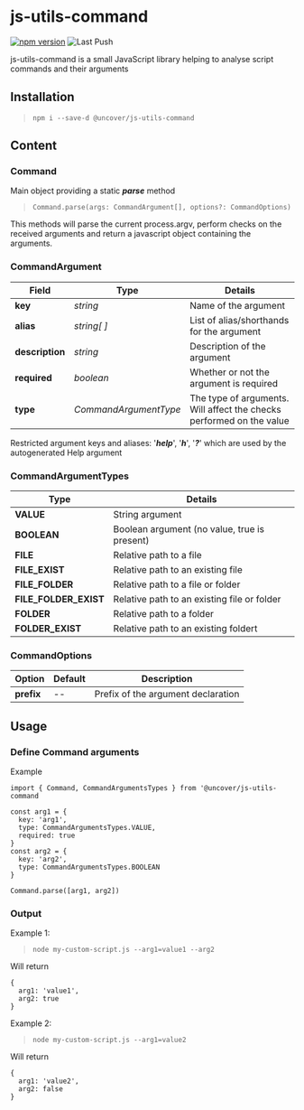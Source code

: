 # js-utils-command

[![npm version](https://badge.fury.io/js/@uncover%2Fjs-utils-command.svg)](https://badge.fury.io/js/@uncover%2Fjs-utils-command)
![Last Push](https://github.com/ash-uncover/js-utils-command/actions/workflows/PUSH-publish.yml/badge.svg)

js-utils-command is a small JavaScript library helping to analyse script commands and their arguments

## Installation

> ``` npm i --save-d @uncover/js-utils-command ```

## Content

### Command

Main object providing a static ***parse*** method

> ``` Command.parse(args: CommandArgument[], options?: CommandOptions) ```

This methods will parse the current process.argv, perform checks on the received arguments and return a javascript object containing the arguments.

### CommandArgument

| Field           | Type                  | Details
| --------------- | --------------------- | --------------------------
| **key**         | *string*              | Name of the argument
| **alias**       | *string[ ]*           | List of alias/shorthands for the argument
| **description** | *string*              | Description of the argument
| **required**    | *boolean*             | Whether or not the argument is required
| **type**        | *CommandArgumentType* | The type of arguments. Will affect the checks performed on the value

Restricted argument keys and aliases: '***help***', '***h***', '***?***' which are used by the autogenerated Help argument

### CommandArgumentTypes

| Type                  | Details
| --------------------- | ------------------------------
| **VALUE**             | String argument
| **BOOLEAN**           | Boolean argument (no value, true is present)
| **FILE**              | Relative path to a file
| **FILE_EXIST**        | Relative path to an existing file
| **FILE_FOLDER**       | Relative path to a file or folder
| **FILE_FOLDER_EXIST** | Relative path to an existing file or folder
| **FOLDER**            | Relative path to a folder
| **FOLDER_EXIST**      | Relative path to an existing foldert

### CommandOptions

| Option     | Default  | Description
| ---------- | -------- | ----------------------
| **prefix** | --       | Prefix of the argument declaration

## Usage

### Define Command arguments

Example

```
import { Command, CommandArgumentsTypes } from '@uncover/js-utils-command

const arg1 = {
  key: 'arg1',
  type: CommandArgumentsTypes.VALUE,
  required: true
}
const arg2 = {
  key: 'arg2',
  type: CommandArgumentsTypes.BOOLEAN
}

Command.parse([arg1, arg2])
```

### Output

Example 1:

> ```node my-custom-script.js --arg1=value1 --arg2```

Will return

```
{
  arg1: 'value1',
  arg2: true
}
```

Example 2:

> ```node my-custom-script.js --arg1=value2```

Will return

```
{
  arg1: 'value2',
  arg2: false
}
```


